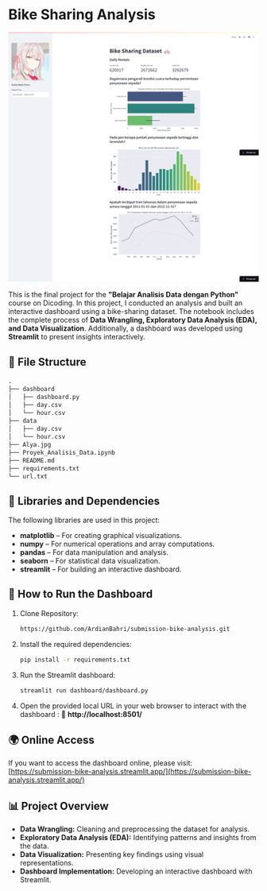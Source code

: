 # Bike Sharing Analysis

![image alt](https://github.com/ArdianBahri/submission-bike-analysis/blob/6c4f4595eaef2ddb2c2be0322c677fb596c05d25/screenshot.jpg)

This is the final project for the **"Belajar Analisis Data dengan Python"** course on Dicoding. In this project, I conducted an analysis and built an interactive dashboard using a bike-sharing dataset. The notebook includes the complete process of **Data Wrangling, Exploratory Data Analysis (EDA), and Data Visualization**. Additionally, a dashboard was developed using **Streamlit** to present insights interactively.

## 📁 File Structure
```
.
├── dashboard
│   ├── dashboard.py
│   ├── day.csv
│   └── hour.csv
├── data
│   ├── day.csv
│   └── hour.csv
├── Alya.jpg
├── Proyek_Analisis_Data.ipynb
├── README.md
├── requirements.txt
└── url.txt
```

## 📌 Libraries and Dependencies
The following libraries are used in this project:

- **matplotlib** – For creating graphical visualizations.
- **numpy** – For numerical operations and array computations.
- **pandas** – For data manipulation and analysis.
- **seaborn** – For statistical data visualization.
- **streamlit** – For building an interactive dashboard.

## 🚀 How to Run the Dashboard
1. Clone Repository:
   ```bash
   https://github.com/ArdianBahri/submission-bike-analysis.git
   ```
2. Install the required dependencies:
   ```bash
   pip install -r requirements.txt
   ```
3. Run the Streamlit dashboard:
   ```bash
   streamlit run dashboard/dashboard.py
   ```
4. Open the provided local URL in your web browser to interact with the dashboard : 📍 **http://localhost:8501/**

## 🌍 Online Access
If you want to access the dashboard online, please visit:
[https://submission-bike-analysis.streamlit.app/](https://submission-bike-analysis.streamlit.app/)

## 📊 Project Overview
- **Data Wrangling:** Cleaning and preprocessing the dataset for analysis.
- **Exploratory Data Analysis (EDA):** Identifying patterns and insights from the data.
- **Data Visualization:** Presenting key findings using visual representations.
- **Dashboard Implementation:** Developing an interactive dashboard with Streamlit.
